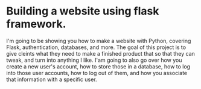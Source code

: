 # Building a website using flask framework.

I'm going to be showing you how to make a website with Python, covering Flask, authentication, databases,
and more. The goal of this project is to give cleints what they need to make a finished product that so that they can tweak,
and turn into anything I like. I'am going to also go over how you create a new user's account,
how to store those in a database, how to log into those user accounts, how to log out of them, 
and how you associate that information with a specific user. 
